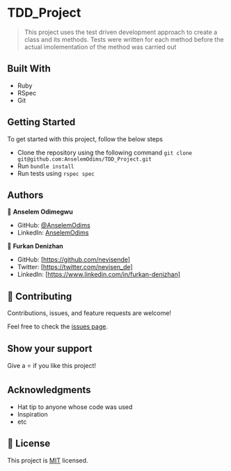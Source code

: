 # TDD_Project
> This project uses the test driven development approach to create a class and its methods. Tests were written for each method before the actual imolementation of the method was carried out

## Built With
- Ruby
- RSpec
- Git
## Getting Started
To get started with this project, follow the below steps

- Clone the repository using the following command `git clone git@github.com:AnselemOdims/TDD_Project.git`
- Run `bundle install`
- Run tests using  `rspec spec`
## Authors

👤 **Anselem Odimegwu**

- GitHub: [@AnselemOdims](https://github.com/AnselemOdims)
- LinkedIn: [AnselemOdims](https://linkedin.com/in/anselem-odimegwu)

👤 **Furkan Denizhan**

- GitHub: [https://github.com/nevisende]
- Twitter: [https://twitter.com/nevisen_de]
- LinkedIn: [https://www.linkedin.com/in/furkan-denizhan]
## 🤝 Contributing

Contributions, issues, and feature requests are welcome!

Feel free to check the [issues page](https://github.com/AnselemOdims/TDD_Project/issues).

## Show your support

Give a ⭐️ if you like this project!

## Acknowledgments

- Hat tip to anyone whose code was used
- Inspiration
- etc

## 📝 License

This project is [MIT](./MIT.md) licensed.